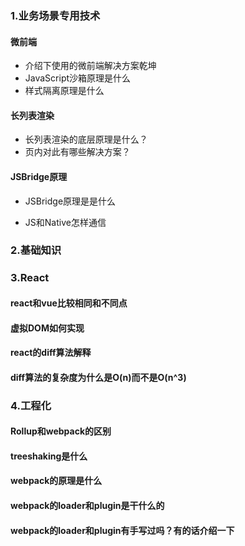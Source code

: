 ### 1.业务场景专用技术

#### 微前端

* 介绍下使用的微前端解决方案乾坤
* JavaScript沙箱原理是什么
* 样式隔离原理是什么

#### 长列表渲染

* 长列表渲染的底层原理是什么？
* 页内对此有哪些解决方案？

#### JSBridge原理

* JSBridge原理是是什么

* JS和Native怎样通信





### 2.基础知识



### 3.React

#### react和vue比较相同和不同点

#### 虚拟DOM如何实现

#### react的diff算法解释

#### diff算法的复杂度为什么是O(n)而不是O(n^3)



### 4.工程化

#### Rollup和webpack的区别

#### treeshaking是什么

#### webpack的原理是什么

#### webpack的loader和plugin是干什么的

#### webpack的loader和plugin有手写过吗？有的话介绍一下
